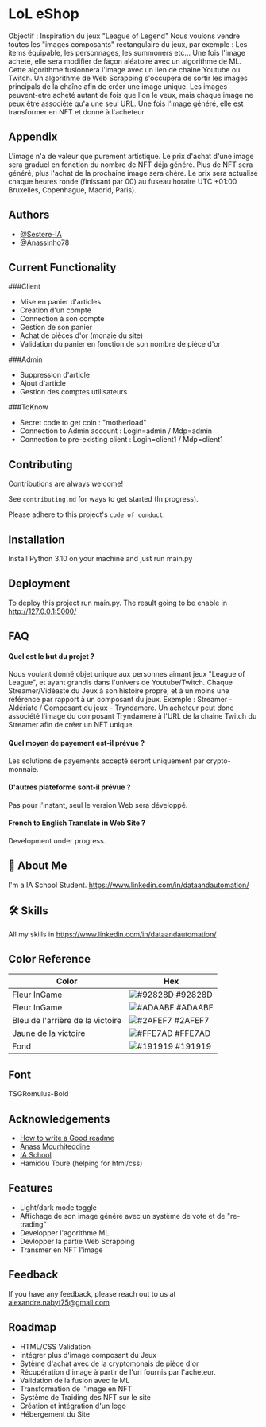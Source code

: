 
# LoL eShop

Objectif : Inspiration du jeux "League of Legend"
Nous voulons vendre toutes les "images composants" rectangulaire du jeux, par exemple : Les items équipable,
les personnages, les summoners etc... Une fois l'image acheté, elle sera modifier de façon aléatoire avec un algorithme de ML.
Cette algorithme fusionnera l'image avec un lien de chaine Youtube ou Twitch. Un algorithme de Web Scrapping
s'occupera de sortir les images principals de la chaîne afin de créer une image unique. Les images peuvent-etre acheté autant de fois que l'on le veux,
mais chaque image ne peux être associété qu'a une seul URL. Une fois l'image généré, elle est transformer en NFT et donné à l'acheteur.


## Appendix

L'image n'a de valeur que purement artistique. Le prix d'achat d'une image sera graduel en fonction du nombre de NFT déja généré.
Plus de NFT sera généré, plus l'achat de la prochaine image sera chère. Le prix sera actualisé chaque heures ronde
(finissant par 00) au fuseau horaire UTC +01:00 Bruxelles, Copenhague, Madrid, Paris).
## Authors

- [@Sestere-IA](https://github.com/Sestere-IA)
- [@Anassinho78](https://github.com/Anassinho78)

## Current Functionality
###Client
- Mise en panier d'articles
- Creation d'un compte
- Connection à son compte
- Gestion de son panier
- Achat de pièces d'or (monaie du site)
- Validation du panier en fonction de son nombre de pièce d'or

###Admin
- Suppression d'article
- Ajout d'article
- Gestion des comptes utilisateurs

###ToKnow
- Secret code to get coin : "motherload"
- Connection to Admin account : Login=admin / Mdp=admin
- Connection to pre-existing client : Login=client1 / Mdp=client1

## Contributing

Contributions are always welcome!

See `contributing.md` for ways to get started (In progress).

Please adhere to this project's `code of conduct`.


## Installation

Install Python 3.10 on your machine and just run main.py
## Deployment

To deploy this project run main.py.
The result going to be enable in http://127.0.0.1:5000/

## FAQ

#### Quel est le but du projet ?

Nous voulant donné objet unique aux personnes aimant jeux "League of League", et ayant grandis dans l'univers de Youtube/Twitch.
Chaque Streamer/Vidéaste du Jeux à son histoire propre, et à un moins une référence par rapport à un composant du jeux.
Exemple : Streamer - Aldériate / Composant du jeux - Tryndamere.
Un acheteur peut donc associété l'image du composant Tryndamere à l'URL de la chaine Twitch du Streamer afin de créer un NFT unique.

#### Quel moyen de payement est-il prévue ?

Les solutions de payements accepté seront uniquement par crypto-monnaie.

#### D'autres plateforme sont-il prévue ?

Pas pour l'instant, seul le version Web sera développé.

#### French to English Translate in Web Site ?

Development under progress.

## 🚀 About Me
I'm a IA School Student. https://www.linkedin.com/in/dataandautomation/
## 🛠 Skills
All my skills in https://www.linkedin.com/in/dataandautomation/

## Color Reference

| Color             | Hex                                                                |
| ----------------- | ------------------------------------------------------------------ |
| Fleur InGame | ![#92828D](https://via.placeholder.com/10/92828D?text=+) #92828D |
| Fleur InGame | ![#ADAABF](https://via.placeholder.com/10/ADAABF?text=+) #ADAABF |
| Bleu de l'arrière de la victoire | ![#2AFEF7](https://via.placeholder.com/10/2AFEF7?text=+) #2AFEF7 |
| Jaune de la victoire | ![#FFE7AD](https://via.placeholder.com/10/FFE7AD?text=+) #FFE7AD |
| Fond| ![#191919](https://via.placeholder.com/10/191919?text=+) #191919 |


## Font
TSGRomulus-Bold
## Acknowledgements

 - [How to write a Good readme](https://bulldogjob.com/news/449-how-to-write-a-good-readme-for-your-github-project)
 - [Anass Mourhiteddine](https://github.com/Anassinho78)
 - [IA School](https://www.intelligence-artificielle-school.com/)
 - Hamidou Toure (helping for html/css)
## Features

- Light/dark mode toggle
- Affichage de son image généré avec un système de vote et de "re-trading"
- Developper l'agorithme ML
- Devlopper la partie Web Scrapping
- Transmer en NFT l'image


## Feedback

If you have any feedback, please reach out to us at alexandre.nabyt75@gmail.com


## Roadmap

- HTML/CSS Validation
- Intégrer plus d'image composant du Jeux
- Sytème d'achat avec de la cryptomonais de pièce d'or
- Récupération d'image à partir de l'url fournis par l'acheteur.
- Validation de la fusion avec le ML
- Transformation de l'image en NFT
- Système de Traiding des NFT sur le site
- Création et intégration d'un logo
- Hébergement du Site

